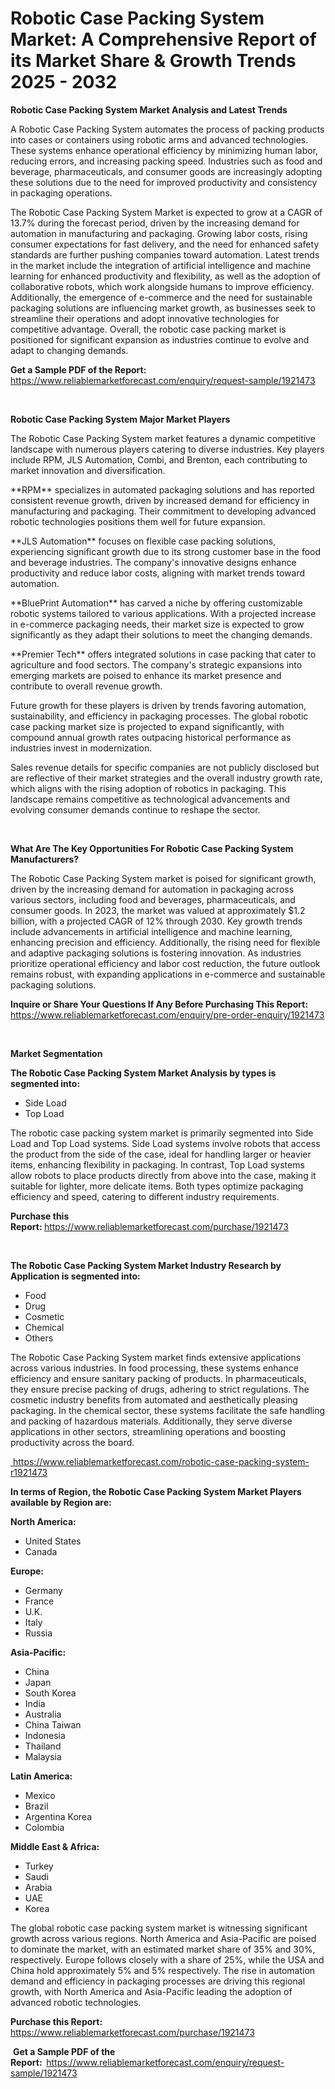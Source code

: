 <p><h1>Robotic Case Packing System Market: A Comprehensive Report of its Market Share & Growth Trends 2025 - 2032</h1></p><p><strong>Robotic Case Packing System Market Analysis and Latest Trends</strong></p>
<p><p>A Robotic Case Packing System automates the process of packing products into cases or containers using robotic arms and advanced technologies. These systems enhance operational efficiency by minimizing human labor, reducing errors, and increasing packing speed. Industries such as food and beverage, pharmaceuticals, and consumer goods are increasingly adopting these solutions due to the need for improved productivity and consistency in packaging operations.</p><p>The Robotic Case Packing System Market is expected to grow at a CAGR of 13.7% during the forecast period, driven by the increasing demand for automation in manufacturing and packaging. Growing labor costs, rising consumer expectations for fast delivery, and the need for enhanced safety standards are further pushing companies toward automation. Latest trends in the market include the integration of artificial intelligence and machine learning for enhanced productivity and flexibility, as well as the adoption of collaborative robots, which work alongside humans to improve efficiency. Additionally, the emergence of e-commerce and the need for sustainable packaging solutions are influencing market growth, as businesses seek to streamline their operations and adopt innovative technologies for competitive advantage. Overall, the robotic case packing market is positioned for significant expansion as industries continue to evolve and adapt to changing demands.</p></p>
<p><strong>Get a Sample PDF of the Report:&nbsp;</strong> <a href="https://www.reliablemarketforecast.com/enquiry/request-sample/1921473?utm_campaign=2821&utm_medium=2&utm_source=Github&utm_content=ia&utm_term=12042025&utm_id=robotic-case-packing-system">https://www.reliablemarketforecast.com/enquiry/request-sample/1921473</a></p>
<p>&nbsp;</p>
<p><strong>Robotic Case Packing System Major Market Players</strong></p>
<p><p>The Robotic Case Packing System market features a dynamic competitive landscape with numerous players catering to diverse industries. Key players include RPM, JLS Automation, Combi, and Brenton, each contributing to market innovation and diversification.</p><p>**RPM** specializes in automated packaging solutions and has reported consistent revenue growth, driven by increased demand for efficiency in manufacturing and packaging. Their commitment to developing advanced robotic technologies positions them well for future expansion.</p><p>**JLS Automation** focuses on flexible case packing solutions, experiencing significant growth due to its strong customer base in the food and beverage industries. The company's innovative designs enhance productivity and reduce labor costs, aligning with market trends toward automation.</p><p>**BluePrint Automation** has carved a niche by offering customizable robotic systems tailored to various applications. With a projected increase in e-commerce packaging needs, their market size is expected to grow significantly as they adapt their solutions to meet the changing demands.</p><p>**Premier Tech** offers integrated solutions in case packing that cater to agriculture and food sectors. The company's strategic expansions into emerging markets are poised to enhance its market presence and contribute to overall revenue growth.</p><p>Future growth for these players is driven by trends favoring automation, sustainability, and efficiency in packaging processes. The global robotic case packing market size is projected to expand significantly, with compound annual growth rates outpacing historical performance as industries invest in modernization. </p><p>Sales revenue details for specific companies are not publicly disclosed but are reflective of their market strategies and the overall industry growth rate, which aligns with the rising adoption of robotics in packaging. This landscape remains competitive as technological advancements and evolving consumer demands continue to reshape the sector.</p></p>
<p>&nbsp;</p>
<p><strong>What Are The Key Opportunities For Robotic Case Packing System Manufacturers?</strong></p>
<p><p>The Robotic Case Packing System market is poised for significant growth, driven by the increasing demand for automation in packaging across various sectors, including food and beverages, pharmaceuticals, and consumer goods. In 2023, the market was valued at approximately $1.2 billion, with a projected CAGR of 12% through 2030. Key growth trends include advancements in artificial intelligence and machine learning, enhancing precision and efficiency. Additionally, the rising need for flexible and adaptive packaging solutions is fostering innovation. As industries prioritize operational efficiency and labor cost reduction, the future outlook remains robust, with expanding applications in e-commerce and sustainable packaging solutions.</p></p>
<p><strong>Inquire or Share Your Questions If Any Before Purchasing This Report:</strong> <a href="https://www.reliablemarketforecast.com/enquiry/pre-order-enquiry/1921473?utm_campaign=2821&utm_medium=2&utm_source=Github&utm_content=ia&utm_term=12042025&utm_id=robotic-case-packing-system">https://www.reliablemarketforecast.com/enquiry/pre-order-enquiry/1921473</a></p>
<p>&nbsp;</p>
<p><strong>Market Segmentation</strong></p>
<p><strong>The Robotic Case Packing System Market Analysis by types is segmented into:</strong></p>
<p><ul><li>Side Load</li><li>Top Load</li></ul></p>
<p><p>The robotic case packing system market is primarily segmented into Side Load and Top Load systems. Side Load systems involve robots that access the product from the side of the case, ideal for handling larger or heavier items, enhancing flexibility in packaging. In contrast, Top Load systems allow robots to place products directly from above into the case, making it suitable for lighter, more delicate items. Both types optimize packaging efficiency and speed, catering to different industry requirements.</p></p>
<p><strong>Purchase this Report:&nbsp;</strong><a href="https://www.reliablemarketforecast.com/purchase/1921473?utm_campaign=2821&utm_medium=2&utm_source=Github&utm_content=ia&utm_term=12042025&utm_id=robotic-case-packing-system">https://www.reliablemarketforecast.com/purchase/1921473</a></p>
<p>&nbsp;</p>
<p><strong>The Robotic Case Packing System Market Industry Research by Application is segmented into:</strong></p>
<p><ul><li>Food</li><li>Drug</li><li>Cosmetic</li><li>Chemical</li><li>Others</li></ul></p>
<p><p>The Robotic Case Packing System market finds extensive applications across various industries. In food processing, these systems enhance efficiency and ensure sanitary packing of products. In pharmaceuticals, they ensure precise packing of drugs, adhering to strict regulations. The cosmetic industry benefits from automated and aesthetically pleasing packaging. In the chemical sector, these systems facilitate the safe handling and packing of hazardous materials. Additionally, they serve diverse applications in other sectors, streamlining operations and boosting productivity across the board.</p></p>
<p><a href="https://www.reliablemarketforecast.com/robotic-case-packing-system-r1921473?utm_campaign=2821&utm_medium=2&utm_source=Github&utm_content=ia&utm_term=12042025&utm_id=robotic-case-packing-system">&nbsp;https://www.reliablemarketforecast.com/robotic-case-packing-system-r1921473</a></p>
<p><strong>In terms of Region, the Robotic Case Packing System Market Players available by Region are:</strong></p>
<p>
    <p> <strong> North America: </strong>
        <ul>
            <li>United States</li>
            <li>Canada</li>
        </ul>
        </p> 
    <p> <strong> Europe: </strong>
        <ul>
            <li>Germany</li>
            <li>France</li>
            <li>U.K.</li>
            <li>Italy</li>
            <li>Russia</li>
        </ul>
        </p> 
    <p> <strong> Asia-Pacific: </strong>
        <ul>
            <li>China</li>
            <li>Japan</li>
            <li>South Korea</li>
            <li>India</li>
            <li>Australia</li>
            <li>China Taiwan</li>
            <li>Indonesia</li>
            <li>Thailand</li>
            <li>Malaysia</li>
        </ul>
        </p> 
    <p> <strong> Latin America: </strong>
        <ul>
            <li>Mexico</li>
            <li>Brazil</li>
            <li>Argentina Korea</li>
            <li>Colombia</li>
        </ul>
        </p> 
    <p> <strong> Middle East & Africa: </strong>
        <ul>
            <li>Turkey</li>
            <li>Saudi</li>
            <li>Arabia</li>
            <li>UAE</li>
            <li>Korea</li>
        </ul>
    </p>
    </p>
<p><p>The global robotic case packing system market is witnessing significant growth across various regions. North America and Asia-Pacific are poised to dominate the market, with an estimated market share of 35% and 30%, respectively. Europe follows closely with a share of 25%, while the USA and China hold approximately 5% and 5% respectively. The rise in automation demand and efficiency in packaging processes are driving this regional growth, with North America and Asia-Pacific leading the adoption of advanced robotic technologies.</p></p>
<p><strong>Purchase this Report: </strong><a href="https://www.reliablemarketforecast.com/purchase/1921473?utm_campaign=2821&utm_medium=2&utm_source=Github&utm_content=ia&utm_term=12042025&utm_id=robotic-case-packing-system">https://www.reliablemarketforecast.com/purchase/1921473</a></p>
<p>&nbsp;<strong>Get a Sample PDF of the Report:&nbsp;&nbsp;</strong><a href="https://www.reliablemarketforecast.com/enquiry/request-sample/1921473?utm_campaign=2821&utm_medium=2&utm_source=Github&utm_content=ia&utm_term=12042025&utm_id=robotic-case-packing-system">https://www.reliablemarketforecast.com/enquiry/request-sample/1921473</a></p>
<p><strong></strong></p>
<p><p></p><p></p><p></p></p>